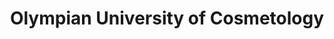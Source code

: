 ---
title: "Olympian University of Cosmetology"
url: /las-cruces/olympian-university-of-cosmetology/
shop: beauty
---